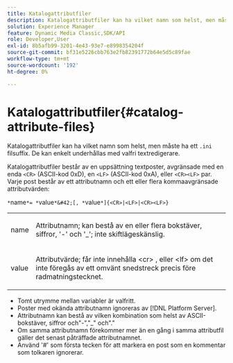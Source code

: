 ```yaml
---
title: Katalogattributfiler
description: Katalogattributfiler kan ha vilket namn som helst, men måste ha ett .ini-filsuffix. De kan enkelt underhållas med valfri textredigerare.
solution: Experience Manager
feature: Dynamic Media Classic,SDK/API
role: Developer,User
exl-id: 8b5afb99-3201-4e43-93e7-e8998354204f
source-git-commit: bf31e5226cbb763e2fb82391772b64e5d5c89fae
workflow-type: tm+mt
source-wordcount: '192'
ht-degree: 0%

---
```


# Katalogattributfiler{#catalog-attribute-files}

Katalogattributfiler kan ha vilket namn som helst, men måste ha ett `.ini` filsuffix. De kan enkelt underhållas med valfri textredigerare.

Katalogattributfiler består av en uppsättning textposter, avgränsade med en enda `<CR>` (ASCII-kod 0xD), en `<LF>` (ASCII-kod 0xA), eller `<CR><LF>` par. Varje post består av ett attributnamn och ett eller flera kommaavgränsade attributvärden:

`*`name`*= *`value`*&#42;[, *`value`*]{<CR>|<LF>|<CR><LF>}`

<table id="simpletable_8454AD549FDA421BA1469CDA44132773"> 
 <tr class="strow"> 
  <td class="stentry"> <p> <span class="codeph"> <span class="varname"> name </span> </span> </p> </td> 
  <td class="stentry"> <p>Attributnamn; kan bestå av en eller flera bokstäver, siffror, '-' och '_'; inte skiftlägeskänslig. </p> </td> 
 </tr> 
 <tr class="strow"> 
  <td class="stentry"> <p> <span class="codeph"> <span class="varname"> value </span> </span> </p> </td> 
  <td class="stentry"> <p>Attributvärde; får inte innehålla <span class="codeph"> &lt;cr&gt; </span>, eller <span class="codeph"> &lt;lf&gt; </span> om det inte föregås av ett omvänt snedstreck precis före radmatningstecknet. </p> </td> 
 </tr> 
</table>

* Tomt utrymme mellan variabler är valfritt.
* Poster med okända attributnamn ignoreras av [!DNL Platform Server].
* Attributnamn kan bestå av vilken kombination som helst av ASCII-bokstäver, siffror och&quot;-&quot;,&quot;_&quot; och&quot;.&quot;
* Om samma attributnamn förekommer mer än en gång i samma attributfil gäller det senast påträffade attributnamnet.
* Använd &#39;#&#39; som första tecken för att markera en post som en kommentar som tolkaren ignorerar.
